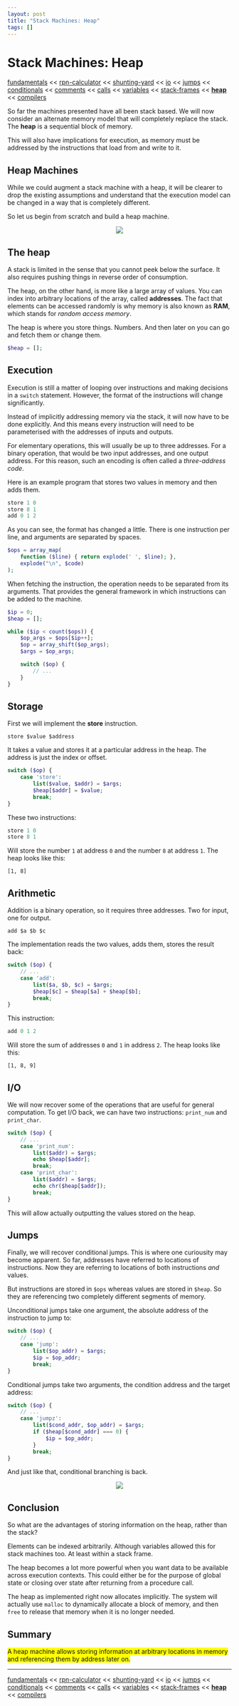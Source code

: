 ```yaml
---
layout: post
title: "Stack Machines: Heap"
tags: []
---
```


# Stack Machines: Heap

[fundamentals](/2013/08/28/stack-machines-fundamentals.html) <<
[rpn-calculator](/2013/12/02/stack-machines-rpn.html) <<
[shunting-yard](/2013/12/03/stack-machines-shunting-yard.html) <<
[io](/2014/11/29/stack-machines-io.html) <<
[jumps](/2014/11/30/stack-machines-jumps.html) <<
[conditionals](/2014/12/01/stack-machines-conditionals.html) <<
[comments](/2014/12/02/stack-machines-comments.html) <<
[calls](/2014/12/03/stack-machines-calls.html) <<
[variables](/2014/12/04/stack-machines-variables.html) <<
[stack-frames](/2014/12/05/stack-machines-stack-frames.html) <<
[**heap**](/2014/12/12/stack-machines-heap.html) <<
[compilers](/2014/12/18/stack-machines-compilers.html)

So far the machines presented have all been stack based. We will now consider an alternate memory model that will completely replace the stack. The **heap** is a sequential block of memory.

This will also have implications for execution, as memory must be addressed by the instructions that load from and write to it.

## Heap Machines

While we could augment a stack machine with a heap, it will be clearer to drop the existing assumptions and understand that the execution model can be changed in a way that is completely different.

So let us begin from scratch and build a heap machine.

<center>
    <img src="/img/stack-machine-heap/reaction-face.gif">
</center>

## The heap

A stack is limited in the sense that you cannot peek below the surface. It also requires pushing things in reverse order of consumption.

The heap, on the other hand, is more like a large array of values. You can index into arbitrary locations of the array, called **addresses**. The fact that elements can be accessed randomly is why memory is also known as **RAM**, which stands for _random access memory_.

The heap is where you store things. Numbers. And then later on you can go and fetch them or change them.

```php
$heap = [];
```

## Execution

Execution is still a matter of looping over instructions and making decisions in a `switch` statement. However, the format of the instructions will change significantly.

Instead of implicitly addressing memory via the stack, it will now have to be done explicitly. And this means every instruction will need to be parameterised with the addresses of inputs and outputs.

For elementary operations, this will usually be up to three addresses. For a binary operation, that would be two input addresses, and one output address. For this reason, such an encoding is often called a _three-address code_.

Here is an example program that stores two values in memory and then adds them.

```php
store 1 0
store 8 1
add 0 1 2
```

As you can see, the format has changed a little. There is one instruction per line, and arguments are separated by spaces.

```php
$ops = array_map(
    function ($line) { return explode(' ', $line); },
    explode("\n", $code)
);
```

When fetching the instruction, the operation needs to be separated from its arguments. That provides the general framework in which instructions can be added to the machine.

```php
$ip = 0;
$heap = [];

while ($ip < count($ops)) {
    $op_args = $ops[$ip++];
    $op = array_shift($op_args);
    $args = $op_args;

    switch ($op) {
        // ...
    }
}
```

## Storage

First we will implement the **store** instruction.

    store $value $address

It takes a value and stores it at a particular address in the heap. The address is just the index or offset.

```php
switch ($op) {
    case 'store':
        list($value, $addr) = $args;
        $heap[$addr] = $value;
        break;
}
```

These two instructions:

```php
store 1 0
store 8 1
```

Will store the number `1` at address `0` and the number `8` at address `1`. The heap looks like this:

    [1, 8]

## Arithmetic

Addition is a binary operation, so it requires three addresses. Two for input, one for output.

    add $a $b $c

The implementation reads the two values, adds them, stores the result back:

```php
switch ($op) {
    // ...
    case 'add':
        list($a, $b, $c) = $args;
        $heap[$c] = $heap[$a] + $heap[$b];
        break;
}
```

This instruction:

```php
add 0 1 2
```

Will store the sum of addresses `0` and `1` in address `2`. The heap looks like this:

    [1, 8, 9]

## I/O

We will now recover some of the operations that are useful for general computation. To get I/O back, we can have two instructions: `print_num` and `print_char`.

```php
switch ($op) {
    // ...
    case 'print_num':
        list($addr) = $args;
        echo $heap[$addr];
        break;
    case 'print_char':
        list($addr) = $args;
        echo chr($heap[$addr]);
        break;
}
```

This will allow actually outputting the values stored on the heap.

## Jumps

Finally, we will recover conditional jumps. This is where one curiousity may become apparent. So far, addresses have referred to locations of instructions. Now they are referring to locations of both instructions _and_ values.

But instructions are stored in `$ops` whereas values are stored in `$heap`. So they are referencing two completely different segments of memory.

Unconditional jumps take one argument, the absolute address of the instruction to jump to:

```php
switch ($op) {
    // ...
    case 'jump':
        list($op_addr) = $args;
        $ip = $op_addr;
        break;
}
```

Conditional jumps take two arguments, the condition address and the target address:

```php
switch ($op) {
    // ...
    case 'jumpz':
        list($cond_addr, $op_addr) = $args;
        if ($heap[$cond_addr] === 0) {
            $ip = $op_addr;
        }
        break;
}
```

And just like that, conditional branching is back.

<center>
    <img src="/img/stack-machine-heap/pinkie-pie.gif">
</center>

## Conclusion

So what are the advantages of storing information on the heap, rather than the stack?

Elements can be indexed arbitrarily. Although variables allowed this for stack machines too. At least within a stack frame.

The heap becomes a lot more powerful when you want data to be available across execution contexts. This could either be for the purpose of global state or closing over state after returning from a procedure call.

The heap as implemented right now allocates implicitly. The system will actually use `malloc` to dynamically allocate a block of memory, and then `free` to release that memory when it is no longer needed.

## Summary

<span style="background-color: yellow;">
    A heap machine allows storing information at arbitrary locations in memory and referencing them by address later on.
</span>

---

[fundamentals](/2013/08/28/stack-machines-fundamentals.html) <<
[rpn-calculator](/2013/12/02/stack-machines-rpn.html) <<
[shunting-yard](/2013/12/03/stack-machines-shunting-yard.html) <<
[io](/2014/11/29/stack-machines-io.html) <<
[jumps](/2014/11/30/stack-machines-jumps.html) <<
[conditionals](/2014/12/01/stack-machines-conditionals.html) <<
[comments](/2014/12/02/stack-machines-comments.html) <<
[calls](/2014/12/03/stack-machines-calls.html) <<
[variables](/2014/12/04/stack-machines-variables.html) <<
[stack-frames](/2014/12/05/stack-machines-stack-frames.html) <<
[**heap**](/2014/12/12/stack-machines-heap.html) <<
[compilers](/2014/12/18/stack-machines-compilers.html)
